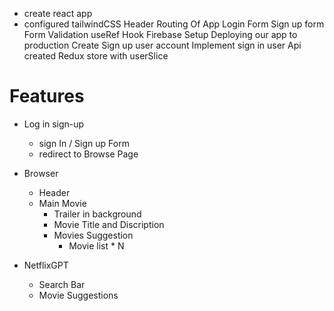 - create react app
- configured tailwindCSS
Header
Routing Of App
Login Form
Sign up form
Form Validation
useRef Hook
Firebase Setup
Deploying our app to production
Create Sign up user account
Implement sign in user Api
created Redux store with userSlice



# Features

 - Log in sign-up
     - sign In / Sign up Form
     - redirect to Browse Page

- Browser 
    - Header 
   - Main Movie 
     - Trailer in background 
     - Movie Title and Discription
     - Movies Suggestion
         - Movie list * N


- NetflixGPT 
    - Search Bar
    - Movie Suggestions    